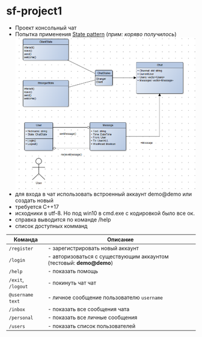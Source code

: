 # sf-project1
 - Проект консольный чат
- Попытка применения [State pattern](https://refactoring.guru/ru/design-patterns/state) (*прим: коряво получилось*)
![блок схема](scheme.png)
- для входа в чат использовать встроенный аккаунт demo@demo или создать новый
- требуется С++17
- исходники в utf-8.  Но под win10 в cmd.exe с кодировкой было все ок. 
- справка выводится по команде /help
- список доступных комманд

|Команда|Описание|
|--------------|---|
| `/register `      | - зарегистрировать новый аккаунт
| `/login`          | - авторизоваться с существующим аккаунтом (тестовый: **demo@demo**)
| `/help`           | - показать помощь
| `/exit`, `/logout`| - покинуть чат чат
| `@username text`       | - личное сообщение пользователю `username`
| `/inbox`          | - показать все сообщения чата
| `/personal`       | - показать все личные сообщения
| `/users`          |- показать список пользователей


